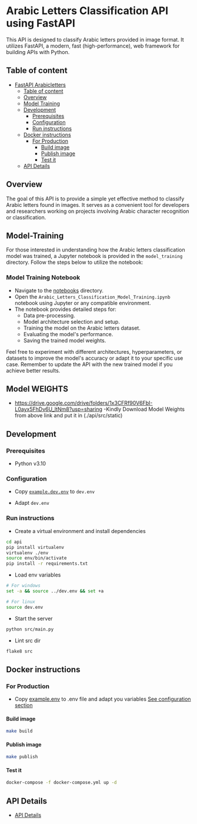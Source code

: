# Arabic Letters Classification API using FastAPI

This API is designed to classify Arabic letters provided in image format. It utilizes FastAPI, a modern, fast (high-performance), web framework for building APIs with Python.


## Table of content

- [FastAPI Arabicletters](#fastapi-arabic_letters_classifier)
  - [Table of content](#table-of-content)
  - [Overview](#overview)
  - [Model Training](#Model-Training)
  - [Development](#development)
    - [Prerequisites](#prerequisites)
    - [Configuration](#configuration)
    - [Run instructions](#run-instructions)
  - [Docker instructions](#docker-instructions)
    - [For Production](#for-production)
      - [Build image](#build-image)
      - [Publish image](#publish-image)
      - [Test it](#test-it)
  - [API Details](#api-details)


## Overview

The goal of this API is to provide a simple yet effective method to classify Arabic letters found in images. It serves as a convenient tool for developers and researchers working on projects involving Arabic character recognition or classification.

## Model-Training

For those interested in understanding how the Arabic letters classification model was trained, a Jupyter notebook is provided in the `model_training` directory. Follow the steps below to utilize the notebook:

### Model Training Notebook

- Navigate to the [notebooks](./api/src/notebooks) directory.
- Open the `Arabic_Letters_Classification_Model_Training.ipynb` notebook using Jupyter or any compatible environment.
- The notebook provides detailed steps for:
  - Data pre-processing.
  - Model architecture selection and setup.
  - Training the model on the Arabic letters dataset.
  - Evaluating the model's performance.
  - Saving the trained model weights.

Feel free to experiment with different architectures, hyperparameters, or datasets to improve the model's accuracy or adapt it to your specific use case. Remember to update the API with the new trained model if you achieve better results.
## Model WEIGHTS 
- https://drive.google.com/drive/folders/1x3CFRf90V6FbI-L0ayx5FhDv6U_ltNm8?usp=sharing
-Kindly Download Model Weights from above link and put it in (./api/src/static)
## Development

### Prerequisites

- Python v3.10

### Configuration

- Copy [`example.dev.env`](example.dev.env) to `dev.env`

- Adapt `dev.env`

### Run instructions

- Create a virtual environment and install dependencies

```sh
cd api
pip install virtualenv
virtualenv ./env
source env/bin/activate
pip install -r requirements.txt
```

- Load env variables

```sh
# For windows
set -a && source ../dev.env && set +a

# For linux
source dev.env
```

- Start the server

```sh
python src/main.py
```

- Lint src dir

```sh
flake8 src
```

## Docker instructions

### For Production

- Copy [example.env](example.env) to .env file and adapt you variables [See configuration section](#configuration)

#### Build image

```sh
make build
```

#### Publish image

```sh
make publish
```

#### Test it

```sh
docker-compose -f docker-compose.yml up -d
```

## API Details

- [API Details](./api/README.md)
